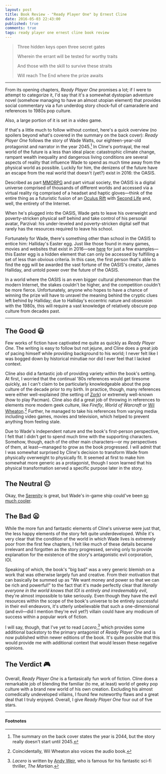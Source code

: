 ```yaml
---
layout: post
title: Book Review - "Ready Player One" by Ernest Cline
date: 2016-05-03 22:43:00
published: true
comments: true
tags: ready player one ernest cline book review
---
```


> Three hidden keys open three secret gates
>
> Wherein the errant will be tested for worthy traits
>
> And those with the skill to survive these straits
>
> Will reach The End where the prize awaits

---
From its opening chapters, *Ready Player One* promises a lot; if I were to
attempt to categorize it, I'd say that it's a somewhat dystopian adventure novel
(somehow managing to have an almost utopian element) that provides social
commentary via a fun underdog story chock-full of camaraderie and references to
1980s pop culture.

Also, a large portion of it is set in a video game.

If that's a little much to follow without context, here's a quick overview (no
spoilers beyond what's covered in the summary on the back cover): *Ready Player
One* follows the story of Wade Watts, our eighteen-year-old protagonist and
narrator in the year 2045.[^1] In Cline's portrayal, the real world of the
future is a less than ideal place: catastrophic climate change, rampant wealth
inequality and dangerous living conditions are several aspects of reality that
influence Wade to spend as much time away from the physical world as possible.
Luckily for him, the denizens of the future have an escape from the real world
that doesn't (yet?) exist in 2016: the OASIS.

Described as part
[MMORPG](https://en.wikipedia.org/wiki/Massively_multiplayer_online_role-playing_game)
and part virtual society, the OASIS is a digital universe comprised of thousands
of different worlds and accessed via a virtual reality rig comprised of a
headset and haptic gloves—think of the entire thing as a futuristic fusion of
an [Oculus Rift](https://en.wikipedia.org/wiki/Oculus_Rift) with [Second
Life](https://en.wikipedia.org/wiki/Second_Life) and, well, the entirety of the
Internet.

When he's plugged into the OASIS, Wade gets to leave his overweight and
poverty-stricken physical self behind and take control of his personal avatar,
Parzival: his under-leveled and poverty-stricken digital self that rarely has
the resources required to leave his school.

Fortunately for Wade, there's something other than school in the OASIS to entice
him: Halliday's Easter egg. Just like those found in many games, movies and
websites that exist in 2016—see
[here](https://en.wikipedia.org/wiki/List_of_Google_easter_eggs) for just a few
examples—this Easter egg is a hidden element that can only be accessed by
fulfilling a set of less than obvious criteria. In this case, the first person
that's able to find the egg will be awarded the vast fortune of the OASIS's
creator, James Halliday, and untold power over the future of the OASIS.

In a world where the OASIS is an even bigger cultural phenomenon than the modern
Internet, the stakes couldn't be higher, and the competition couldn't be more
fierce. Unfortunately, anyone who hopes to have a chance of winning the prize
will have to unravel the meaning behind the cryptic clues left behind by
Halliday; due to Halliday's eccentric nature and obsession with the 1980s, this
will require a vast knowledge of relatively obscure pop culture from decades
past.

---

## The Good :smiley:

Few works of fiction have captivated me quite as quickly as *Ready Player One*.
The writing is easy to follow but not jejune, and Cline does a great job of
pacing himself while providing background to his world; I never felt like I was
bogged down by historical minutiae nor did I ever feel that I lacked context.

Cline also did a fantastic job of providing variety within the book's setting.
At first, I worried that the continual '80s references would get tiresome
quickly, as I can't claim to be particularly knowledgeable about the pop culture
of the decade prior to my birth. In practice, though, many references were
either well-explained (the setting of
[Zork](https://en.wikipedia.org/wiki/Zork)) or extremely well-known (how to play
Pacman). Cline also did a great job of throwing in references to elements more
modern geek culture, like *Firefly*, *World of Warcraft* or [Wil
Wheaton](https://en.wikipedia.org/wiki/Wil_Wheaton).[^2] Further, he managed to
take his references from varying media including video games, movies and
television, which helped to prevent anything from feeling stale.

Due to Wade's independent nature and the book's first-person perspective, I felt
that I didn't get to spend much time with the supporting characters. Somehow,
though, each of the other main characters—or my perspectives of them, at
least—managed to grow as the book progressed. I will admit that I was somewhat
surprised by Cline's decision to transform Wade from physically overweight to
physically fit. It seemed at first to make him somewhat more generic as a
protagonist, though I soon learned that his physical transformation served a
specific purpose later in the story.

## The Neutral :neutral_face:

Okay, the
[Serenity](https://en.wikipedia.org/wiki/Serenity_%28Firefly_vessel%29) is
great, but Wade's in-game ship could've been [so much
cooler](http://masseffect.wikia.com/wiki/Normandy_SR-2).

## The Bad :frowning:

While the more fun and fantastic elements of Cline's universe were just that,
the less happy elements of the story felt quite underdeveloped. While it's very
clear that the condition of the world in which Wade lives is extremely poor from
the first few chapters, I felt like much of these details became irrelevant and
forgotten as the story progressed, serving only to provide explanation for the
existence of the story's antagonistic evil corporation, IOI.

Speaking of which, the book's "big bad" was a very generic blemish on a work
that was otherwise largely fun and creative. From their motivation that can
basically be summed up as "We want money and power so that we can be rich and
powerful!" to the fact that it's made perfectly clear that *literally everyone
in the world knows that IOI is entirely and irredeemably evil*, they're almost
impossible to take seriously. Even though they have the evil resources within
the scope of the book's universe to be entirely successful in their evil
endeavors, it's utterly unbelievable that such a one-dimensional (and evil—did
I mention they're evil yet?) villain could have any modicum of success within a
popular work of fiction.

I will say, though, that I've yet to read *Lacero*,[^3] which provides some
additional backstory to the primary antagonist of *Ready Player One* and is now
published within newer editions of the book. It's quite possible that this would
provide me with additional context that would lessen these negative opinions.

## The Verdict :video_game:

Overall, *Ready Player One* is a fantasically fun work of fiction. Cline does a
remarkable job of blending the familiar (to me, at least) world of geeky pop
culture with a brand new world of his own creation. Excluding his almost
comedically undeveloped villains, I found few noteworthy flaws and a great deal
that I truly enjoyed. Overall, I give *Ready Player One* four out of five stars.

---

#### Footnotes

[^1]: The summary on the back cover states the year is 2044, but the story really doesn't start until 2045.
[^2]: Coincidentally, Wil Wheaton also voices the audio book.
[^3]: *Lacero* is written by [Andy Weir](https://en.wikipedia.org/wiki/Andy_Weir), who is famous for his fantastic sci-fi thriller, *The Martian*.
